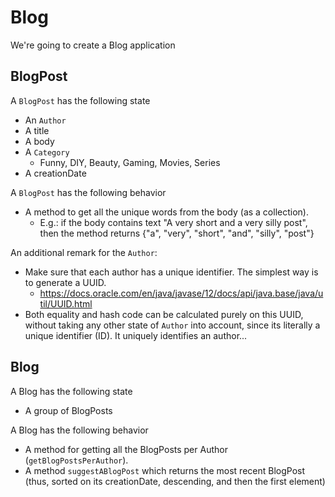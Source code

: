﻿# Blog

We're going to create a Blog application

## BlogPost

A `BlogPost` has the following state
- An `Author`
- A title
- A body
- A `Category`
  - Funny, DIY, Beauty, Gaming, Movies, Series
- A creationDate

A `BlogPost` has the following behavior
- A method to get all the unique words from the body (as a collection).
    - E.g.: if the body contains text "A very short and a very silly post", then the method returns {"a", "very", "short", "and", "silly", "post"}

An additional remark for the `Author`:
- Make sure that each author has a unique identifier. The simplest way is to generate a UUID.
  - https://docs.oracle.com/en/java/javase/12/docs/api/java.base/java/util/UUID.html
- Both equality and hash code can be calculated purely on this UUID, without taking any other state of `Author` into account, since its literally a unique identifier (ID). It uniquely identifies an author...

## Blog

A Blog has the following state
- A group of BlogPosts

A Blog has the following behavior
- A method for getting all the BlogPosts per Author (`getBlogPostsPerAuthor`). 
- A method `suggestABlogPost` which returns the most recent BlogPost (thus, sorted on its creationDate, descending, and then the first element)